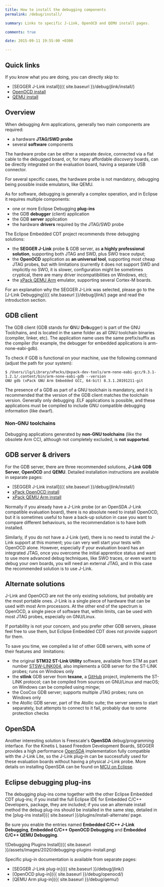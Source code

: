 ```yaml
---
title: How to install the debugging components
permalink: /debug/install/

summary: Links to specific J-Link, OpenOCD and QEMU install pages.

comments: true

date: 2015-09-11 19:55:00 +0300

---
```


## Quick links

If you know what you are doing, you can directly skip to:

- [SEGGER J-Link install]({{ site.baseurl }}/debug/jlink/install/)
- [OpenOCD install](https://xpack.github.io/dev-tools/openocd/install/)
- [QEMU install](https://xpack.github.io/dev-tools/qemu-arm/install/)

## Overview

When debugging Arm applications, generally two main components
are required:

- a hardware **JTAG/SWD probe**
- several **software** components

The hardware probe can be either a separate device, connected via a flat
cable to the debugged board, or, for many affordable *discovery*
boards, can be directly integrated on the evaluation board, having
a separate USB connector.

For several specific cases, the hardware probe is not mandatory,
debugging being possible inside emulators, like QEMU.

As for software, debugging is generally a complex operation, and
in Eclipse it requires multiple components:

- one or more Eclipse Debugging **plug-ins**
- the GDB **debugger** (client) application
- the GDB **server** application
- the hardware **drivers** required by the JTAG/SWD probe

The Eclipse Embedded CDT project recommends three debugging solutions:

- the **SEGGER J-Link** probe & GDB server, as **a highly professional
solution**, supporting both JTAG and SWD, plus SWO trace output;
- the **OpenOCD** application as **an universal tool**, supporting
most cheap JTAG probes, but with limitations (currently it does
not support SWD and implicitly no SWO, it is slower, configuration
might be sometimes cryptical, there are many driver incompatibilities
on Windows, etc);
- the [xPack QEMU Arm](https://xpack.github.io/dev-tools/qemu-arm/) emulator,
supporting several Cortex-M boards.

For an explanation why the SEGGER J-Link was selected, please go to
the [J-Link Debugging]({{ site.baseurl }}/debug/jlink/) page and read
the introduction section.

## GDB client

The GDB client (GDB stands for **G**NU **D**e**b**ugger) is part of the
GNU Toolchains, and is located in the same folder as all GNU toolchain
binaries (compiler, linker, etc). The application name uses the same
prefix/suffix as the compiler (for example, the debugger for embedded
applications is arm-none-eabi-gdb).

To check if GDB is functional on your machine, use the following
command (adjust the path for your system):

```console
$ /Users/ilg/Library/xPacks/@xpack-dev-tools/arm-none-eabi-gcc/9.3.1-1.2.1/.content/bin/arm-none-eabi-gdb --version
GNU gdb (xPack GNU Arm Embedded GCC, 64-bit) 8.3.1.20191211-git
```

The presence of a GDB as part of a GNU toolchain is mandatory, and
it is recommended that the version of the GDB client matches the
toolchain version. Generally only debugging .ELF applications is
possible, and these applications must be compiled to include GNU
compatible debugging information (like dwarf).

### Non-GNU toolchains

Debugging applications generated by **non-GNU toolchains**
(like the obsolete Arm CC), although not completely excluded,
is **not supported**.

## GDB server & drivers

For the GDB server, there are three recommended solutions,
**J-Link GDB Server**,  **OpenOCD** and **QEMU**. Detailed
installation instructions are available in separate pages:

- [SEGGER J-Link install]({{ site.baseurl }}/debug/jlink/install/)
- [xPack OpenOCD install](https://xpack.github.io/dev-tools/openocd/install/)
- [xPack QEMU Arm install](https://xpack.github.io/dev-tools/qemu-arm/install/)

Normally if you already have a J-Link probe (or an OpenSDA J-Link
compatible evaluation board), there is no absolute need to install
OpenOCD, but it is sometimes useful to have a back-up solution in
case you want to compare different behaviours, so the recommendation
is to have both installed.

Similarly, if you do not have a J-Link (yet), there is no need to
install the J-Link support at this moment; you can very well start
your tests with OpenOCD alone. However, especially if your evaluation
board has an integrated JTAG, once you overcome the initial apprentice
status and want to use more advanced debug techniques, like SWO traces,
or even want to debug your own boards, you will need an external JTAG,
and in this case the recommended solution is to use J-Link.

## Alternate solutions

J-Link and OpenOCD are not the only existing solutions, but probably
are the most portable ones. J-Link is a single piece of hardware that
can be used with most Arm processors. At the other end of the spectrum
is OpenOCD, a single piece of software that, within limits, can be
used with most JTAG probes, especially on GNU/Linux.

If portability is not your concern, and you prefer other GDB servers,
please feel free to use them, but Eclipse Embedded CDT does not provide
support for them.

To save you time, we compiled a list of other GDB servers, with some of their features and  limitations:

- the original **STM32 ST-Link Utility** software, available from STM as
part number
[STSW-LINK004](https://www.st.com/content/st_com/en/products/development-tools/software-development-tools/stm32-software-development-tools/stm32-programmers/stsw-link004.html),
also implements a GDB server for the ST-LINK probes; runs on Windows only
- the **stlink** GDB server from **texane**, a
[GitHub](https://github.com/texane/stlink) project, implements the ST-LINK
protocol; can be compiled from sources on GNU/Linux and macOS; on Windows
can be compiled using mingw;
- the CooCox GDB server; supports multiple JTAG probes; runs on Windows only
- the Atollic GDB server, part of the Atollic suite; the server seems to start separately, but attempts to connect to it fail, probably due to some
protection checks

## OpenSDA

Another interesting solution is Freescale's **OpenSDA** debug/programming
interface. For the Kinetis L based Freedom Development Boards, SEGGER
provides a high performance
[OpenSDA](https://www.segger.com/products/debug-probes/j-link/models/other-j-links/opensda-sda-v2/)
implementation fully compatible with the J-Link Lite, so the J-Link
plug-in can be successfully used for these evaluation boards without
having a physical J-Link probe. More details on installing OpenSDA
can be found on
[MCU on Eclipse](https://mcuoneclipse.com/2013/05/16/freedom-board-with-segger-opensda-debug-firmware/).

## Eclipse debugging plug-ins

The debugging plug-ins come together with the other Eclipse Embedded CDT
plug-ins; if you install the full Eclipse IDE for Embedded C/C++ Developers,
package, they are included; if you use an alternate install method the
debug plug-ins should be installed in the same step, detailed in the
[plug-ins install]{{ site.baseurl }}/plugins/install-alternate/ page.

Be sure you enable the entries named **Embedded C/C++ J-Link Debugging**,
**Embedded C/C++ OpenOCD Debugging** and **Embedded C/C++ QEMU Debugging**.

![Debugging Plugins Install]({{ site.baseurl }}/assets/images/2020/debugging-plugins-install.png)

Specific plug-in documentation is available from separate pages:

- [SEGGER J-Link plug-in]({{ site.baseurl }}/debug/jlink/)
- [OpenOCD plug-in]({{ site.baseurl }}/debug/openocd/)
- [QEMU Arm plug-in]({{ site.baseurl }}/debug/qemu/)
